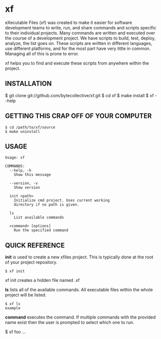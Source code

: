 xf
===
eXecutable Files (xf) was created to make it easier for software development teams
to write, run, and share commands and scripts specific to their individual projects.
Many commands are written and executed over the course of a development project. We have
scripts to build, test, deploy, analyze, the list goes on. These scripts are written in
different languages, use different platforms, and for the most part have very little
in common. Managing all of this is prone to error.

xf helps you to find and execute these scripts from anywhere within the project.

INSTALLATION
------------
  $ git clone git://github.com/bytecollective/xf.git
	$ cd xf
	$ make install
	$ xf --help

GETTING THIS CRAP OFF OF YOUR COMPUTER
--------------------------------------
    $ cd /path/to/xf/source
    $ make uninstall

USAGE
-----
    Usage: xf

    COMMANDS:
      --help, -h               
        Show this message

      --version, -v            
        Show version

      init <path>              
        Initialize cmd project. Uses current working 
        directory if no path is given.

      ls                       
        List available commands

      <command> [options]
        Run the specified command

QUICK REFERENCE
---------------

**init** is used to create a new xfiles project. This is typically done at the root of
your project repository.

	$ xf init

xf init creates a hidden file named .xf

**ls** lists all of the available commands. All executable files within the
whole project will be listed.

	$ xf ls
	example

**command** executes the command. If multiple commands with the provided name
exist then the user is prompted to select which one to run.

  $ xf foo
  ...
